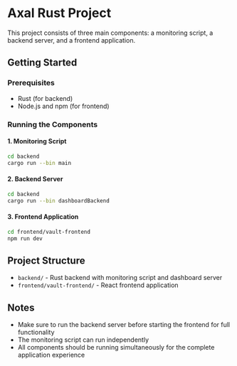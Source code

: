 # Axal Rust Project

This project consists of three main components: a monitoring script, a backend server, and a frontend application.

## Getting Started

### Prerequisites

- Rust (for backend)
- Node.js and npm (for frontend)

### Running the Components

#### 1. Monitoring Script

```bash
cd backend
cargo run --bin main
```

#### 2. Backend Server

```bash
cd backend
cargo run --bin dashboardBackend
```

#### 3. Frontend Application

```bash
cd frontend/vault-frontend
npm run dev
```

## Project Structure

- `backend/` - Rust backend with monitoring script and dashboard server
- `frontend/vault-frontend/` - React frontend application

## Notes

- Make sure to run the backend server before starting the frontend for full functionality
- The monitoring script can run independently
- All components should be running simultaneously for the complete application experience

